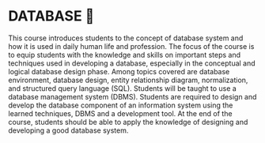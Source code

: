 # DATABASE 📇

This course introduces students to the concept of database system and how it is used in daily human life and profession. The focus of the course is to equip students with the knowledge and skills on important steps and techniques used in developing a database, especially in the conceptual and logical database design phase. Among topics covered are database environment, database design, entity relationship diagram, normalization, and structured query language (SQL). Students will be taught to use a database management system (DBMS). Students are required to design and develop the database component of an information system using the learned techniques, DBMS and a development tool. At the end of the course, students should be able to apply the knowledge of designing and developing a good database system.
